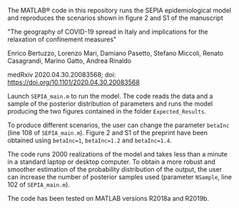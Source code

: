 The MATLAB® code in this repository runs the SEPIA epidemiological
model and reproduces the scenarios shown in figure 2 and S1 of the
manuscript

"The geography of COVID-19 spread in Italy and implications for the
relaxation of confinement measures"

Enrico Bertuzzo, Lorenzo Mari, Damiano Pasetto, Stefano Miccoli,
Renato Casagrandi, Marino Gatto, Andrea Rinaldo

medRxiv 2020.04.30.20083568; doi:
<https://doi.org/10.1101/2020.04.30.20083568>

Launch `SEPIA_main.m` to run the model. The code reads the data and a
sample of the posterior distribution of parameters and runs the model
producing the two figures contained in the folder `Expected_Results`.

To produce different scenarios, the user can change the parameter
`betaInc` (line 108 of `SEPIA_main.m`). Figure 2 and S1 of the preprint
have been obtained using `betaInc=1`, `betaInc=1.2` and `betaInc=1.4`.

The code runs 2000 realizations of the model and takes less than a
minute in a standard laptop or desktop computer. To obtain a more
robust and smoother estimation of the probability distribution of the
output, the user can increase the number of posterior samples used
(parameter `NSample`, line 102 of `SEPIA_main.m`).

The code has been tested on MATLAB versions R2018a and R2019b.
